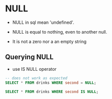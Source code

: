 # NULL

- NULL in sql mean 'undefined'.

- NULL is equal to nothing, even to another null.

- It is not a zero nor a an empty string

## Querying NULL

- use IS NULL operator

```sql
-- does not work as expected
SELECT * FROM drinks WHERE second = NULL;

SELECT * FROM drinks WHERE second IS NULL;
```
